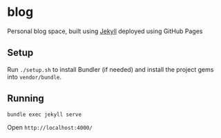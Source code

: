 # blog

Personal blog space, built using [Jekyll](https://jekyllrb.com) deployed using GitHub Pages

## Setup

Run `./setup.sh` to install Bundler (if needed) and install the project gems
into `vendor/bundle`.

## Running

`bundle exec jekyll serve`

Open `http://localhost:4000/`
